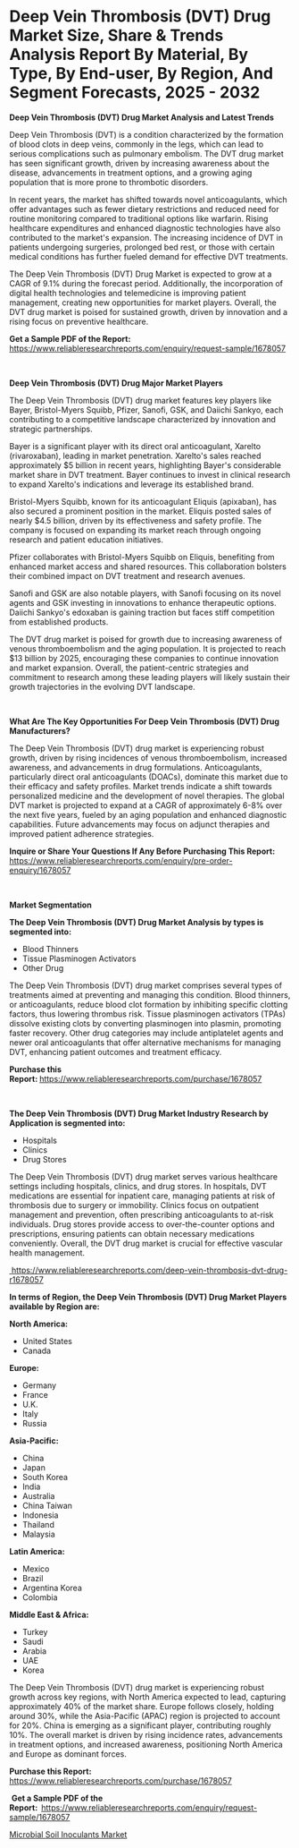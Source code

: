 <p><h1>Deep Vein Thrombosis (DVT) Drug Market Size, Share & Trends Analysis Report By Material, By Type, By End-user, By Region, And Segment Forecasts, 2025 - 2032</h1></p><p><strong>Deep Vein Thrombosis (DVT) Drug Market Analysis and Latest Trends</strong></p>
<p><p>Deep Vein Thrombosis (DVT) is a condition characterized by the formation of blood clots in deep veins, commonly in the legs, which can lead to serious complications such as pulmonary embolism. The DVT drug market has seen significant growth, driven by increasing awareness about the disease, advancements in treatment options, and a growing aging population that is more prone to thrombotic disorders. </p><p>In recent years, the market has shifted towards novel anticoagulants, which offer advantages such as fewer dietary restrictions and reduced need for routine monitoring compared to traditional options like warfarin. Rising healthcare expenditures and enhanced diagnostic technologies have also contributed to the market's expansion. The increasing incidence of DVT in patients undergoing surgeries, prolonged bed rest, or those with certain medical conditions has further fueled demand for effective DVT treatments.</p><p>The Deep Vein Thrombosis (DVT) Drug Market is expected to grow at a CAGR of 9.1% during the forecast period. Additionally, the incorporation of digital health technologies and telemedicine is improving patient management, creating new opportunities for market players. Overall, the DVT drug market is poised for sustained growth, driven by innovation and a rising focus on preventive healthcare.</p></p>
<p><strong>Get a Sample PDF of the Report:&nbsp;</strong> <a href="https://www.reliableresearchreports.com/enquiry/request-sample/1678057?utm_campaign=3054&utm_medium=2&utm_source=Github&utm_content=ia&utm_term=25032025&utm_id=deep-vein-thrombosis-dvt-drug">https://www.reliableresearchreports.com/enquiry/request-sample/1678057</a></p>
<p>&nbsp;</p>
<p><strong>Deep Vein Thrombosis (DVT) Drug Major Market Players</strong></p>
<p><p>The Deep Vein Thrombosis (DVT) drug market features key players like Bayer, Bristol-Myers Squibb, Pfizer, Sanofi, GSK, and Daiichi Sankyo, each contributing to a competitive landscape characterized by innovation and strategic partnerships.</p><p>Bayer is a significant player with its direct oral anticoagulant, Xarelto (rivaroxaban), leading in market penetration. Xarelto's sales reached approximately $5 billion in recent years, highlighting Bayer's considerable market share in DVT treatment. Bayer continues to invest in clinical research to expand Xarelto's indications and leverage its established brand.</p><p>Bristol-Myers Squibb, known for its anticoagulant Eliquis (apixaban), has also secured a prominent position in the market. Eliquis posted sales of nearly $4.5 billion, driven by its effectiveness and safety profile. The company is focused on expanding its market reach through ongoing research and patient education initiatives.</p><p>Pfizer collaborates with Bristol-Myers Squibb on Eliquis, benefiting from enhanced market access and shared resources. This collaboration bolsters their combined impact on DVT treatment and research avenues.</p><p>Sanofi and GSK are also notable players, with Sanofi focusing on its novel agents and GSK investing in innovations to enhance therapeutic options. Daiichi Sankyo's edoxaban is gaining traction but faces stiff competition from established products.</p><p>The DVT drug market is poised for growth due to increasing awareness of venous thromboembolism and the aging population. It is projected to reach $13 billion by 2025, encouraging these companies to continue innovation and market expansion. Overall, the patient-centric strategies and commitment to research among these leading players will likely sustain their growth trajectories in the evolving DVT landscape.</p></p>
<p>&nbsp;</p>
<p><strong>What Are The Key Opportunities For Deep Vein Thrombosis (DVT) Drug Manufacturers?</strong></p>
<p><p>The Deep Vein Thrombosis (DVT) drug market is experiencing robust growth, driven by rising incidences of venous thromboembolism, increased awareness, and advancements in drug formulations. Anticoagulants, particularly direct oral anticoagulants (DOACs), dominate this market due to their efficacy and safety profiles. Market trends indicate a shift towards personalized medicine and the development of novel therapies. The global DVT market is projected to expand at a CAGR of approximately 6-8% over the next five years, fueled by an aging population and enhanced diagnostic capabilities. Future advancements may focus on adjunct therapies and improved patient adherence strategies.</p></p>
<p><strong>Inquire or Share Your Questions If Any Before Purchasing This Report:</strong> <a href="https://www.reliableresearchreports.com/enquiry/pre-order-enquiry/1678057?utm_campaign=3054&utm_medium=2&utm_source=Github&utm_content=ia&utm_term=25032025&utm_id=deep-vein-thrombosis-dvt-drug">https://www.reliableresearchreports.com/enquiry/pre-order-enquiry/1678057</a></p>
<p>&nbsp;</p>
<p><strong>Market Segmentation</strong></p>
<p><strong>The Deep Vein Thrombosis (DVT) Drug Market Analysis by types is segmented into:</strong></p>
<p><ul><li>Blood Thinners</li><li>Tissue Plasminogen Activators</li><li>Other Drug</li></ul></p>
<p><p>The Deep Vein Thrombosis (DVT) drug market comprises several types of treatments aimed at preventing and managing this condition. Blood thinners, or anticoagulants, reduce blood clot formation by inhibiting specific clotting factors, thus lowering thrombus risk. Tissue plasminogen activators (TPAs) dissolve existing clots by converting plasminogen into plasmin, promoting faster recovery. Other drug categories may include antiplatelet agents and newer oral anticoagulants that offer alternative mechanisms for managing DVT, enhancing patient outcomes and treatment efficacy.</p></p>
<p><strong>Purchase this Report:&nbsp;</strong><a href="https://www.reliableresearchreports.com/purchase/1678057?utm_campaign=3054&utm_medium=2&utm_source=Github&utm_content=ia&utm_term=25032025&utm_id=deep-vein-thrombosis-dvt-drug">https://www.reliableresearchreports.com/purchase/1678057</a></p>
<p>&nbsp;</p>
<p><strong>The Deep Vein Thrombosis (DVT) Drug Market Industry Research by Application is segmented into:</strong></p>
<p><ul><li>Hospitals</li><li>Clinics</li><li>Drug Stores</li></ul></p>
<p><p>The Deep Vein Thrombosis (DVT) drug market serves various healthcare settings including hospitals, clinics, and drug stores. In hospitals, DVT medications are essential for inpatient care, managing patients at risk of thrombosis due to surgery or immobility. Clinics focus on outpatient management and prevention, often prescribing anticoagulants to at-risk individuals. Drug stores provide access to over-the-counter options and prescriptions, ensuring patients can obtain necessary medications conveniently. Overall, the DVT drug market is crucial for effective vascular health management.</p></p>
<p><a href="https://www.reliableresearchreports.com/deep-vein-thrombosis-dvt-drug-r1678057?utm_campaign=3054&utm_medium=2&utm_source=Github&utm_content=ia&utm_term=25032025&utm_id=deep-vein-thrombosis-dvt-drug">&nbsp;https://www.reliableresearchreports.com/deep-vein-thrombosis-dvt-drug-r1678057</a></p>
<p><strong>In terms of Region, the Deep Vein Thrombosis (DVT) Drug Market Players available by Region are:</strong></p>
<p>
    <p> <strong> North America: </strong>
        <ul>
            <li>United States</li>
            <li>Canada</li>
        </ul>
        </p> 
    <p> <strong> Europe: </strong>
        <ul>
            <li>Germany</li>
            <li>France</li>
            <li>U.K.</li>
            <li>Italy</li>
            <li>Russia</li>
        </ul>
        </p> 
    <p> <strong> Asia-Pacific: </strong>
        <ul>
            <li>China</li>
            <li>Japan</li>
            <li>South Korea</li>
            <li>India</li>
            <li>Australia</li>
            <li>China Taiwan</li>
            <li>Indonesia</li>
            <li>Thailand</li>
            <li>Malaysia</li>
        </ul>
        </p> 
    <p> <strong> Latin America: </strong>
        <ul>
            <li>Mexico</li>
            <li>Brazil</li>
            <li>Argentina Korea</li>
            <li>Colombia</li>
        </ul>
        </p> 
    <p> <strong> Middle East & Africa: </strong>
        <ul>
            <li>Turkey</li>
            <li>Saudi</li>
            <li>Arabia</li>
            <li>UAE</li>
            <li>Korea</li>
        </ul>
    </p>
    </p>
<p><p>The Deep Vein Thrombosis (DVT) drug market is experiencing robust growth across key regions, with North America expected to lead, capturing approximately 40% of the market share. Europe follows closely, holding around 30%, while the Asia-Pacific (APAC) region is projected to account for 20%. China is emerging as a significant player, contributing roughly 10%. The overall market is driven by rising incidence rates, advancements in treatment options, and increased awareness, positioning North America and Europe as dominant forces.</p></p>
<p><strong>Purchase this Report: </strong><a href="https://www.reliableresearchreports.com/purchase/1678057?utm_campaign=3054&utm_medium=2&utm_source=Github&utm_content=ia&utm_term=25032025&utm_id=deep-vein-thrombosis-dvt-drug">https://www.reliableresearchreports.com/purchase/1678057</a></p>
<p>&nbsp;<strong>Get a Sample PDF of the Report:&nbsp;&nbsp;</strong><a href="https://www.reliableresearchreports.com/enquiry/request-sample/1678057?utm_campaign=3054&utm_medium=2&utm_source=Github&utm_content=ia&utm_term=25032025&utm_id=deep-vein-thrombosis-dvt-drug">https://www.reliableresearchreports.com/enquiry/request-sample/1678057</a></p>
<p><strong></strong></p>
<p><p><a href="https://github.com/tashipmhuiri/Market-Research-Report-List-1/blob/main/microbial-soil-inoculants-market.md?utm_campaign=3054&utm_medium=2&utm_source=Github&utm_content=ia&utm_term=25032025&utm_id=deep-vein-thrombosis-dvt-drug">Microbial Soil Inoculants Market</a></p></p>